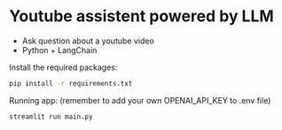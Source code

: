 # Youtube assistent powered by LLM

- Ask question about a youtube video
- Python + LangChain

Install the required packages:

```bash
pip install -r requirements.txt
```

Running app: (remember to add your own OPENAI_API_KEY to .env file)

```bash
streamlit run main.py
```
